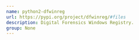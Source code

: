 ```yaml
---
name: python2-dfwinreg
url: https://pypi.org/project/dfwinreg/#files
description: Digital Forensics Windows Registry.
group: None
---
```

